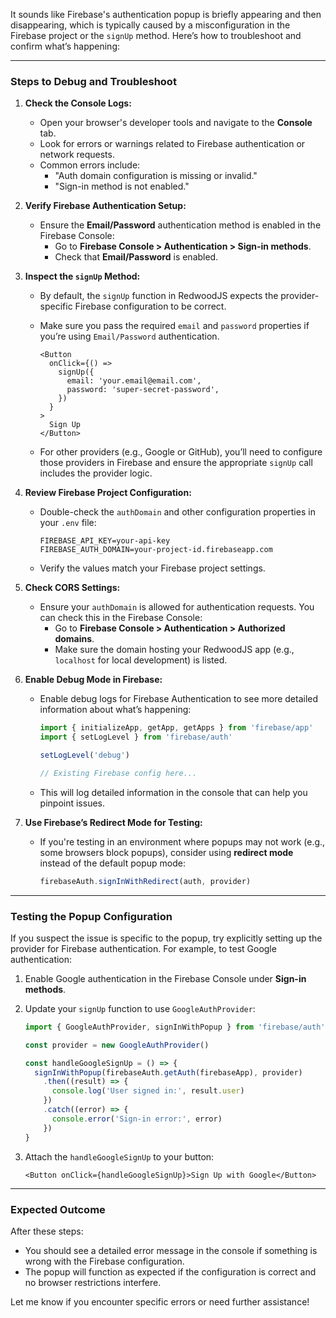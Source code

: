 It sounds like Firebase's authentication popup is briefly appearing and then disappearing, which is typically caused by a misconfiguration in the Firebase project or the `signUp` method. Here’s how to troubleshoot and confirm what’s happening:

---

### **Steps to Debug and Troubleshoot**

1. **Check the Console Logs:**
   - Open your browser's developer tools and navigate to the **Console** tab.
   - Look for errors or warnings related to Firebase authentication or network requests.
   - Common errors include:
     - "Auth domain configuration is missing or invalid."
     - "Sign-in method is not enabled."

2. **Verify Firebase Authentication Setup:**
   - Ensure the **Email/Password** authentication method is enabled in the Firebase Console:
     - Go to **Firebase Console > Authentication > Sign-in methods**.
     - Check that **Email/Password** is enabled.

3. **Inspect the `signUp` Method:**
   - By default, the `signUp` function in RedwoodJS expects the provider-specific Firebase configuration to be correct.
   - Make sure you pass the required `email` and `password` properties if you’re using `Email/Password` authentication.

     ```tsx
     <Button
       onClick={() =>
         signUp({
           email: 'your.email@email.com',
           password: 'super-secret-password',
         })
       }
     >
       Sign Up
     </Button>
     ```

   - For other providers (e.g., Google or GitHub), you’ll need to configure those providers in Firebase and ensure the appropriate `signUp` call includes the provider logic.

4. **Review Firebase Project Configuration:**
   - Double-check the `authDomain` and other configuration properties in your `.env` file:
     ```env
     FIREBASE_API_KEY=your-api-key
     FIREBASE_AUTH_DOMAIN=your-project-id.firebaseapp.com
     ```
   - Verify the values match your Firebase project settings.

5. **Check CORS Settings:**
   - Ensure your `authDomain` is allowed for authentication requests. You can check this in the Firebase Console:
     - Go to **Firebase Console > Authentication > Authorized domains**.
     - Make sure the domain hosting your RedwoodJS app (e.g., `localhost` for local development) is listed.

6. **Enable Debug Mode in Firebase:**
   - Enable debug logs for Firebase Authentication to see more detailed information about what’s happening:
     ```js
     import { initializeApp, getApp, getApps } from 'firebase/app'
     import { setLogLevel } from 'firebase/auth'

     setLogLevel('debug')

     // Existing Firebase config here...
     ```

   - This will log detailed information in the console that can help you pinpoint issues.

7. **Use Firebase’s Redirect Mode for Testing:**
   - If you're testing in an environment where popups may not work (e.g., some browsers block popups), consider using **redirect mode** instead of the default popup mode:
     ```js
     firebaseAuth.signInWithRedirect(auth, provider)
     ```

---

### **Testing the Popup Configuration**
If you suspect the issue is specific to the popup, try explicitly setting up the provider for Firebase authentication. For example, to test Google authentication:

1. Enable Google authentication in the Firebase Console under **Sign-in methods**.
2. Update your `signUp` function to use `GoogleAuthProvider`:
   ```js
   import { GoogleAuthProvider, signInWithPopup } from 'firebase/auth'

   const provider = new GoogleAuthProvider()

   const handleGoogleSignUp = () => {
     signInWithPopup(firebaseAuth.getAuth(firebaseApp), provider)
       .then((result) => {
         console.log('User signed in:', result.user)
       })
       .catch((error) => {
         console.error('Sign-in error:', error)
       })
   }
   ```

3. Attach the `handleGoogleSignUp` to your button:
   ```tsx
   <Button onClick={handleGoogleSignUp}>Sign Up with Google</Button>
   ```

---

### **Expected Outcome**
After these steps:
- You should see a detailed error message in the console if something is wrong with the Firebase configuration.
- The popup will function as expected if the configuration is correct and no browser restrictions interfere.

Let me know if you encounter specific errors or need further assistance!
